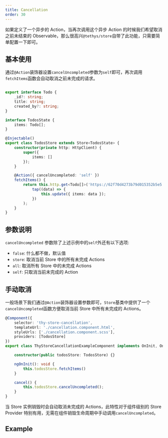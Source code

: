 ```yaml
---
title: Cancellation
order: 30
---
```


如果定义了一个异步的 Action，当再次调用这个异步 Action 的时候我们希望取消之前未结束的 Observable，那么很高兴`@tethys/store`自带了此功能，只需要简单配置一下即可。


## 基本使用

通过`@Action`装饰器设置`cancelUncompleted`参数为`self`即可，再次调用`fetchItems`函数会自动取消之前未完成的请求。
```ts

export interface Todo {
    _id?: string;
    title: string;
    created_by?: string;
}

interface TodosState {
    items: Todo[];
}

@Injectable()
export class TodosStore extends Store<TodosState> {
    constructor(private http: HttpClient) {
        super({
            items: []
        });
    }

    @Action({ cancelUncompleted: 'self' })
    fetchItems() {
        return this.http.get<Todo[]>('https://62f70d4273b79d015352b5e5.mockapi.io/items').pipe(
            tap((data) => {
                this.update({ items: data });
            })
        );
    }
}
```

## 参数说明
`cancelUncompleted` 参数除了上述示例中的`self`外还有以下选项:
- `false`: 什么都不做，默认值
- `store`: 取消当前 Store 中的所有未完成 Actions
- `all`: 取消所有 Store 中的未完成 Actions
- `self`: 只取消当前未完成的 Action 

## 手动取消

一般场景下我们通过`@Action`装饰器设置参数即可，`Store`基类中提供了一个`cancelUncompleted`函数方便取消当前 Store 中所有未完成的 Actions。

```ts
@Component({
    selector: 'thy-store-cancellation',
    templateUrl: './cancellation.component.html',
    styleUrls: ['./cancellation.component.scss'],
    providers: [TodosStore]
})
export class ThyStoreCancellationExampleComponent implements OnInit, OnDestroy {

    constructor(public todosStore: TodosStore) {}

    ngOnInit(): void {
        this.todosStore.fetchItems()
    }

    cancel() {
        this.todosStore.cancelUncompleted();
    }
}
```

<alert>当 Store 实例销毁时会自动取消未完成的 Actions，此特性对于组件级别的 Store Provider 特别有用，无需在组件销毁生命周期中手动调用`cancelUncompleted`。</alert>

## Example

<example name="thy-store-cancellation-example" />
